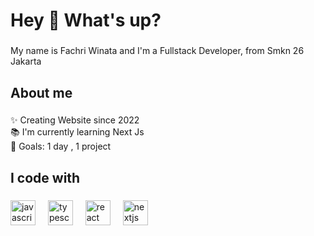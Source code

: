 <h1 align="left">Hey 👋 What's up?</h1>

###

<p align="left">My name is Fachri Winata and I'm a Fullstack Developer, from Smkn 26 Jakarta</p>

###

<h2 align="left">About me</h2>

###

<p align="left">✨ Creating Website since 2022<br>📚 I'm currently learning Next Js<br>🎯 Goals: 1 day , 1 project<br></p>

###

<h2 align="left">I code with</h2>

###

<div align="left">
  <img src="https://cdn.jsdelivr.net/gh/devicons/devicon/icons/javascript/javascript-original.svg" height="40" alt="javascript logo"  />
  <img width="12" />
  <img src="https://cdn.jsdelivr.net/gh/devicons/devicon/icons/typescript/typescript-original.svg" height="40" alt="typescript logo"  />
  <img width="12" />
  <img src="https://cdn.jsdelivr.net/gh/devicons/devicon/icons/react/react-original.svg" height="40" alt="react logo"  />
  <img width="12" />
  <img src="https://cdn.jsdelivr.net/gh/devicons/devicon/icons/nextjs/nextjs-original.svg" height="40" alt="nextjs logo"  />
  <img width="12" />
 
</div>




###
